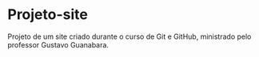 # Projeto-site
 Projeto de um site criado durante o curso de Git e GitHub, ministrado pelo professor Gustavo Guanabara.
